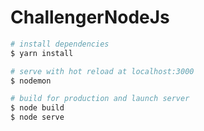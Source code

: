 # ChallengerNodeJs

```bash
# install dependencies
$ yarn install

# serve with hot reload at localhost:3000
$ nodemon

# build for production and launch server
$ node build
$ node serve
```
